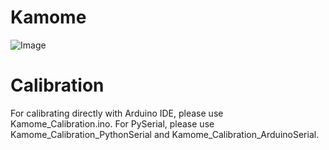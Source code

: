 # Kamome

![Image](https://github.com/user-attachments/assets/b8ea4c82-64fb-4a82-8160-6367215fff6f)

# Calibration
For calibrating directly with Arduino IDE, please use Kamome_Calibration.ino. 
For PySerial, please use Kamome_Calibration_PythonSerial and Kamome_Calibration_ArduinoSerial.
